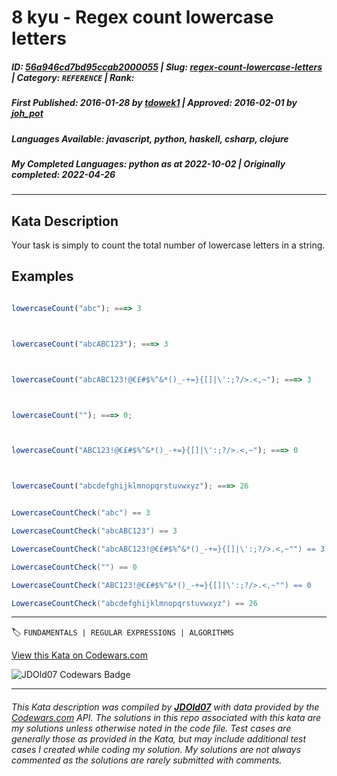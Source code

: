 # 8 kyu - Regex count lowercase letters

##### **ID**: [56a946cd7bd95ccab2000055](https://www.codewars.com/kata/56a946cd7bd95ccab2000055) | **Slug**: [regex-count-lowercase-letters](https://www.codewars.com/kata/56a946cd7bd95ccab2000055) | **Category**: `REFERENCE` | **Rank**: <span style="color:white">8 kyu</span>

##### **First Published**: 2016-01-28 ***by*** [tdowek1](https://www.codewars.com/users/tdowek1) | **Approved**: 2016-02-01 ***by*** [joh_pot](https://www.codewars.com/users/joh_pot)

##### **Languages Available**: javascript, python, haskell, csharp, clojure

##### **My Completed Languages**: python ***as at*** 2022-10-02 | **Originally completed**: 2022-04-26

---

## Kata Description


Your task is simply to count the total number of lowercase letters in a string.



## Examples



```javascript

lowercaseCount("abc"); ===> 3



lowercaseCount("abcABC123"); ===> 3



lowercaseCount("abcABC123!@€£#$%^&*()_-+=}{[]|\':;?/>.<,~"); ===> 3



lowercaseCount(""); ===> 0;



lowercaseCount("ABC123!@€£#$%^&*()_-+=}{[]|\':;?/>.<,~"); ===> 0



lowercaseCount("abcdefghijklmnopqrstuvwxyz"); ===> 26

```

```csharp

LowercaseCountCheck("abc") == 3

LowercaseCountCheck("abcABC123") == 3

LowercaseCountCheck("abcABC123!@€£#$%^&*()_-+=}{[]|\':;?/>.<,~"") == 3

LowercaseCountCheck("") == 0

LowercaseCountCheck("ABC123!@€£#$%^&*()_-+=}{[]|\':;?/>.<,~"") == 0

LowercaseCountCheck("abcdefghijklmnopqrstuvwxyz") == 26

```

---


🏷 `FUNDAMENTALS | REGULAR EXPRESSIONS | ALGORITHMS`


[View this Kata on Codewars.com](https://www.codewars.com/kata/56a946cd7bd95ccab2000055)

![](https://www.codewars.com/users/jdold07/badges/large "JDOld07 Codewars Badge")

---

###### *This Kata description was compiled by [**JDOld07**](https://tpstech.dev) with data provided by the [Codewars.com](https://www.codewars.com) API.  The solutions in this repo associated with this kata are my solutions unless otherwise noted in the code file.  Test cases are generally those as provided in the Kata, but may include additional test cases I created while coding my solution.  My solutions are not always commented as the solutions are rarely submitted with comments.*
